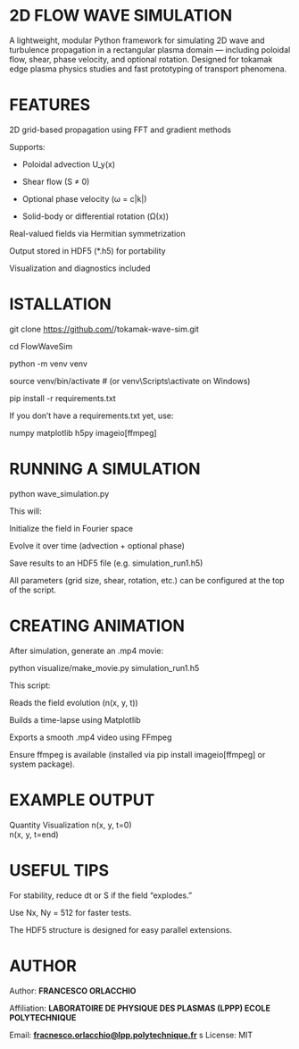 #                   2D FLOW WAVE SIMULATION
A lightweight, modular Python framework for simulating 2D wave and turbulence propagation in a rectangular plasma domain — including poloidal flow, shear, phase velocity, and optional rotation.
Designed for tokamak edge plasma physics studies and fast prototyping of transport phenomena.
        
#                    FEATURES
2D grid-based propagation using FFT and gradient methods

Supports:

  - Poloidal advection U_y(x)
    
  - Shear flow (S ≠ 0)
    
  - Optional phase velocity (ω = c|k|)
    
  - Solid-body or differential rotation (Ω(x))
    
Real-valued fields via Hermitian symmetrization

Output stored in HDF5 (*.h5) for portability

Visualization and diagnostics included

#                    ISTALLATION
git clone https://github.com/<your-username>/tokamak-wave-sim.git

cd FlowWaveSim

python -m venv venv

source venv/bin/activate    # (or venv\Scripts\activate on Windows)

pip install -r requirements.txt


If you don’t have a requirements.txt yet, use:

numpy
matplotlib
h5py
imageio[ffmpeg]

#                   RUNNING A SIMULATION
python wave_simulation.py


This will:

Initialize the field in Fourier space

Evolve it over time (advection + optional phase)

Save results to an HDF5 file (e.g. simulation_run1.h5)

All parameters (grid size, shear, rotation, etc.) can be configured at the top of the script.

#                    CREATING ANIMATION
After simulation, generate an .mp4 movie:

python visualize/make_movie.py simulation_run1.h5

This script:

Reads the field evolution (n(x, y, t))

Builds a time-lapse using Matplotlib

Exports a smooth .mp4 video using FFmpeg

Ensure ffmpeg is available (installed via pip install imageio[ffmpeg] or system package).

#                    EXAMPLE OUTPUT
Quantity	Visualization
n(x, y, t=0)	
n(x, y, t=end)	


#                    USEFUL TIPS

For stability, reduce dt or S if the field “explodes.”

Use Nx, Ny = 512 for faster tests.

The HDF5 structure is designed for easy parallel extensions.

#                    AUTHOR
Author: **FRANCESCO ORLACCHIO** 

Affiliation: **LABORATOIRE DE PHYSIQUE DES PLASMAS (LPPP) ECOLE POLYTECHNIQUE** 

Email: **fracnesco.orlacchio@lpp.polytechnique.fr** 
s
License: MIT 
